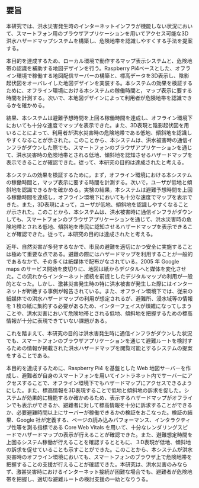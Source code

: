 ## 要旨
本研究では、洪水災害発生時のインターネットインフラが機能しない状況において、スマートフォン用のブラウザアプリケーションを用いてアクセス可能な3D洪水ハザードマップシステムを構築し、危険地帯を認識しやすくする手法を提案する。

本目的を達成するため、ローカル環境で動作するマップ表示システムと、危険地帯の認識を補助する地図デザインを行う。Raspberry Pi4ベースとした、オフライン環境で稼働する地図配信サーバーの構築と、標高データを3D表示し、陰影起伏図をオーバレイした地図デザインを実装する。本システムの効果を検証するために、オフライン環境における本システムの稼働時間と，マップ表示に要する時間を計測する。次いで、本地図デザインによって利用者が危険地帯を認識できるかを確かめる。

結果、本システムは避難予想時間を上回る稼働時間を達成し、オフライン環境下においても十分な速度でマップを表示できた。また、3D表現と陰影起伏図を用いることによって、利用者が洪水災害時の危険地帯である低地、傾斜地を認識しやすくなることが示された。このことから、本システムは、洪水被害時の通信インフラがダウンした際でも、スマートフォンのブラウザアプリケーションを通じて、洪水災害時の危険地帯とされる低地、傾斜地を認知させるハザードマップを表示できることが確認できた。従って、本研究の目的は達成されたと考える。




本システムの効果を検証するために，まず，オフライン環境における本システムの稼働時間と，マップ表示に要する時間を計測する。次いで，ユーザが低地と傾斜地を認識できるかを確かめる。実験の結果，本システムは避難予想時間を上回る稼働時間を達成し，オフライン環境下においても十分な速度でマップを表示できた。また，3D表現によって，ユーザが低地、傾斜地を認識しやすくなることが示された。このことから、本システムは、洪水被害時に通信インフラがダウンしても、スマートフォンのブラウザアプリケーションを通じて、洪水災害時の危険地帯とされる低地、傾斜地を市民に認知させるハザードマップを表示できることが確認できた。従って，本研究の目的は達成されたと考える。

近年、自然災害が多発するなかで、市民の避難を適切にかつ安全に実施することは極めて重要な点である。避難の際にはハザードマップを利用することが一般的であるなかで、その多くは紙媒体で配布がなされている。2005 年 Google maps のサービス開始を皮切りに、地図は紙からデジタルへと媒体を変化させた。この流れからインターネット接続を前提としたデジタルマップの利用が一般的となった。しかし、激甚災害発生時の特に洪水被害が発生した際にはインターネットが断絶する事例が報告されている。また、オフライン環境下では、従来の紙媒体での洪水ハザードマップの利用が想定されるが、避難所、浸水域等の情報を 1 枚の紙に集約する必要があるため、インターフェイスが煩雑になってしまうことや、洪水災害において危険地帯とされる低地、傾斜地を把握するための標高情報が十分に表現できていない課題がある。

これを踏まえて、本研究の目的は洪水害発生時に通信インフラがダウンした状況でも、スマートフォンのブラウザアプリケーションを通じて避難ルートを検討するための情報が掲載された洪水ハザードマップを閲覧可能とするシステムの提案をすることである。

本目的を達成するために、Raspberry Pi4 を基盤とした Web 地図サーバーを作成し、避難者が自身のスマートフォンを用いてイントラネット内でサーバーにアクセスすることで、オフライン環境下でもハザードマップにアクセスできるようにした。また、標高情報を3D表現することで低地と傾斜地の訴求を促した。システムが効果的に機能するか確かめるため、表示するハザードマップがオフラインでも表示ができるか、避難者に対して標高情報を十分に訴求することができるか、必要避難時間以上にサーバーが稼働できるかの検証をおこなった。検証の結果、Google 社が定義する、ページの読み込みパフォーマンス、インタラクティブ性等を測る指標である Core Web Vitals を用いて、十分なレンダリングスピードでハザードマップの表示が行えることが確認できた。また、避難想定時間を上回るシステム稼働が行えることを確認するとともに、３D表現が低地、傾斜地の訴求を促せていることも示すことができた。このことから、本システムが洪水災害時のオフライン環境においても、スマートフォンのブラウザ上で危険地帯を把握することの支援が行えることが確認できた。本研究は、洪水災害のみならず、激甚災害時におけるインターネット接続が困難な場合でも、避難者が危険地帯を把握し、適切な避難ルートの検討支援の一助となりうる。

